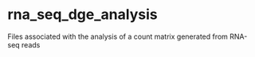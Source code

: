 # rna_seq_dge_analysis
Files associated with the analysis of a count matrix generated from RNA-seq reads
